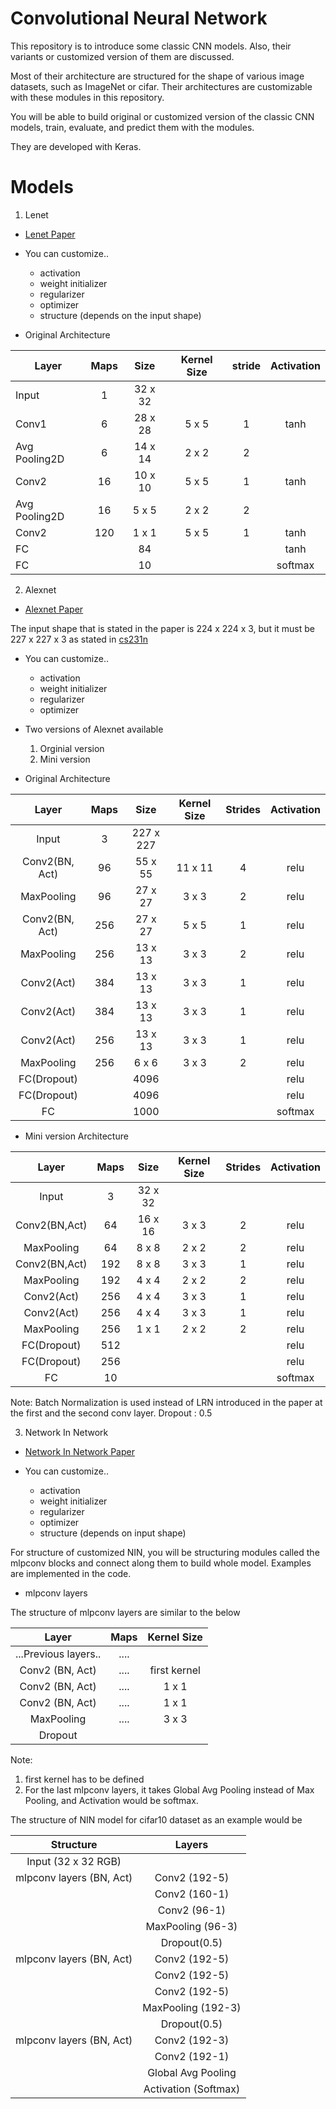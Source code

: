 # Convolutional Neural Network

This repository is to introduce some classic CNN models. Also, their variants or customized version of them are discussed. 

Most of their architecture are structured for the shape of various image datasets, such as ImageNet or cifar. 
Their architectures are customizable with these modules in this repository.

You will be able to build original or customized version of the classic CNN models, train, evaluate, and predict them with the modules. 

They are developed with Keras. 

# Models

1. Lenet
* [Lenet Paper](http://yann.lecun.com/exdb/publis/pdf/lecun-01a.pdf)

* You can customize..
    - activation
    - weight initializer
    - regularizer
    - optimizer
    - structure (depends on the input shape)
    
* Original Architecture

|Layer           |Maps   |Size   |Kernel Size|stride |Activation|
|----------------|:-----:|:-----:|:---------:|:-----:|:--------:|
|Input           |1      |32 x 32|           |       |          |
|Conv1           |6      |28 x 28|5 x 5      |1      |tanh      |
|Avg Pooling2D   |6      |14 x 14|2 x 2      |2      |          |
|Conv2           |16     |10 x 10|5 x 5      |1      |tanh      |
|Avg Pooling2D   |16     |5 x 5  |2 x 2      |2      |          |
|Conv2           |120    |1 x 1  |5 x 5      |1      |tanh      |
|FC              |       |84     |           |       |tanh      |
|FC              |       |10     |           |       |softmax   |




2. Alexnet
* [Alexnet Paper](https://papers.nips.cc/paper/4824-imagenet-classification-with-deep-convolutional-neural-networks.pdf)

The input shape that is stated in the paper is 224 x 224 x 3, but it must be 227 x 227 x 3 as stated in [cs231n](https://cs231n.github.io/convolutional-networks/)

* You can customize..
    - activation
    - weight initializer
    - regularizer
    - optimizer

* Two versions of Alexnet available
    1. Orginial version
    2. Mini version


* Original Architecture

|Layer          |Maps |Size     |Kernel Size|Strides|Activation|
|:-------------:|:---:|:-------:|:---------:|:-----:|:--------:|
|Input          |3    |227 x 227|           |       |          |
|Conv2(BN, Act) |96   |55 x 55  |11 x 11    |4      |relu      |
|MaxPooling     |96   |27 x 27  |3 x 3      |2      |relu      |
|Conv2(BN, Act) |256  |27 x 27  |5 x 5      |1      |relu      |
|MaxPooling     |256  |13 x 13  |3 x 3      |2      |relu      |
|Conv2(Act)     |384  |13 x 13  |3 x 3      |1      |relu      |
|Conv2(Act)     |384  |13 x 13  |3 x 3      |1      |relu      |
|Conv2(Act)     |256  |13 x 13  |3 x 3      |1      |relu      |
|MaxPooling     |256  |6 x 6    |3 x 3      |2      |relu      |
|FC(Dropout)    |     |4096     |           |       |relu      |
|FC(Dropout)    |     |4096     |           |       |relu      |
|FC             |     |1000     |           |       |softmax   |



* Mini version Architecture

|Layer        |Maps|Size   |Kernel Size|Strides|Activation|
|:-----------:|:--:|:-----:|:---------:|:-----:|:--------:|
|Input        |3   |32 x 32|           |       |          |
|Conv2(BN,Act)|64  |16 x 16|3 x 3      |2      |relu      |
|MaxPooling   |64  |8 x 8  |2 x 2      |2      |relu      |
|Conv2(BN,Act)|192 |8 x 8  |3 x 3      |1      |relu      |
|MaxPooling   |192 |4 x 4  |2 x 2      |2      |relu      |
|Conv2(Act)   |256 |4 x 4  |3 x 3      |1      |relu      |
|Conv2(Act)   |256 |4 x 4  |3 x 3      |1      |relu      |
|MaxPooling   |256 |1 x 1  |2 x 2      |2      |relu      |
|FC(Dropout)  |512 |       |           |       |relu      |
|FC(Dropout)  |256 |       |           |       |relu      |
|FC           |10  |       |           |       |softmax   |


Note: Batch Normalization is used instead of LRN introduced in the paper at the first and the second conv layer. 
Dropout : 0.5

3. Network In Network

* [Network In Network Paper](https://arxiv.org/pdf/1312.4400.pdf)

* You can customize..
    - activation
    - weight initializer
    - regularizer
    - optimizer
    - structure (depends on input shape)
    
For structure of customized NIN, you will be structuring modules called the mlpconv blocks and connect along them to build whole model. Examples are implemented in the code. 


* mlpconv layers

The structure of mlpconv layers are similar to the below


|Layer               |Maps|Kernel Size |
|:------------------:|:--:|:----------:|
|...Previous layers..|....|            |
|Conv2 (BN, Act)     |....|first kernel|
|Conv2 (BN, Act)     |....|1 x 1       |
|Conv2 (BN, Act)     |....|1 x 1       |
|MaxPooling          |....|3 x 3       |
|Dropout             |    |            |

Note: 
1. first kernel has to be defined
2. For the last mlpconv layers, it takes Global Avg Pooling instead of Max Pooling, and Activation would be softmax.  

The structure of NIN model for cifar10 dataset as an example would be




|Structure               | Layers           |
|:----------------------:|:----------------:|
|Input (32 x 32 RGB)     |                  |
|mlpconv layers (BN, Act)|Conv2 (192-5)     |
|                        |Conv2 (160-1)     |
|                        |Conv2 (96-1)      |
|                        |MaxPooling (96-3) |
|                        |Dropout(0.5)      |
|mlpconv layers (BN, Act)|Conv2 (192-5)     |
|                        |Conv2 (192-5)     |
|                        |Conv2 (192-5)     |
|                        |MaxPooling (192-3)|
|                        |Dropout(0.5)      |
|mlpconv layers (BN, Act)|Conv2 (192-3)     |
|                        |Conv2 (192-1)     |
|                        |Global Avg Pooling |
|                        |Activation (Softmax)|

